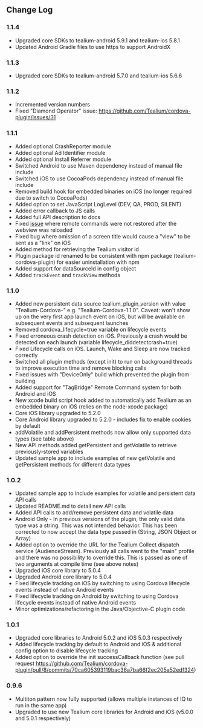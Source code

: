 ## Change Log

### 1.1.4
- Upgraded core SDKs to tealium-android 5.9.1 and tealium-ios 5.8.1
- Updated Android Gradle files to use https to support AndroidX

### 1.1.3
- Upgraded core SDKs to tealium-android 5.7.0 and tealium-ios 5.6.6

### 1.1.2
- Incremented version numbers
- Fixed "Diamond Operator" issue: https://github.com/Tealium/cordova-plugin/issues/31

### 1.1.1
- Added optional CrashReporter module
- Added optional Ad Identifier module
- Added optional Install Referrer module
- Switched Android to use Maven dependency instead of manual file include
- Switched iOS to use CocoaPods dependency instead of manual file include
- Removed build hook for embedded binaries on iOS (no longer required due to switch to CocoaPods)
- Added option to set JavaScript LogLevel (DEV, QA, PROD, SILENT)
- Added error callback to JS calls
- Added full API description to docs
- Fixed [issue](https://github.com/Tealium/cordova-plugin/issues/27) where remote commands were not restored after the webview was reloaded
- Fixed bug where omission of a screen title would cause a "view" to be sent as a "link" on iOS
- Added method for retrieving the Tealium visitor id
- Plugin package id renamed to be consistent with npm package (tealium-cordova-plugin) for easier uninstallation with npm
- Added support for dataSourceId in config object
- Added `trackEvent` and `trackView` methods

### 1.1.0
- Added new persistent data source tealium_plugin_version with value "Tealium-Cordova-" e.g. "Tealium-Cordova-1.1.0". Caveat: won't show up on the very first app launch event on iOS, but will be available on subsequent events and subsequent launches
- Removed cordova_lifecycle=true variable on lifecycle events
- Fixed erroneous crash detection on iOS. Previously a crash would be detected on each launch (variable lifecycle_diddetectcrash=true)
- Fixed Lifecycle calls on iOS. Launch, Wake and Sleep are now tracked correctly
- Switched all plugin methods (except init) to run on background threads to improve execution time and remove blocking calls
- Fixed issues with "DeviceOnly" build which prevented the plugin from building
- Added support for "TagBridge" Remote Command system for both Android and iOS
- New xcode build script hook added to automatically add Tealium as an embedded binary on iOS (relies on the node-xcode package)
- Core iOS library upgraded to 5.2.0
- Core Android library upgraded to 5.2.0 - includes fix to enable cookies by default
- addVolatile and addPersistent methods now allow only supported data types (see table above)
- New API methods added getPersistent and getVolatile to retrieve previously-stored variables
- Updated sample app to include examples of new getVolatile and getPersistent methods for different data types

### 1.0.2
-  Updated sample app to include examples for volatile and persistent data API calls
-  Updated README.md to detail new API calls
-  Added API calls to add/remove persistent data and volatile data
-  Android Only - In previous versions of the plugin, the only valid data type was a string. This was not intended behavior. This has been corrected to now accept the data type passed in (String, JSON Object or Array)
-  Added option to override the URL for the Tealium Collect dispatch service (AudienceStream). Previously all calls went to the "main" profile and there was no possibility to override this. This is passed as one of two arguments at compile time (see above notes)
-  Upgraded iOS core library to 5.0.4
-  Upgraded Android core library to 5.0.4
-  Fixed lifecycle tracking on iOS by switching to using Cordova lifecycle events instead of native Android events
-  Fixed lifecycle tracking on Android by switching to using Cordova lifecycle events instead of native Android events
-  Minor optimizations/refactoring in the Java/Objective-C plugin code

### 1.0.1
-  Upgraded core libraries to Android 5.0.2 and iOS 5.0.3 respectively
-  Added lifecycle tracking by default to Android and iOS & additional config option to disable lifecycle tracking
-  Added option to override the init successCallback function (see pull request https://github.com/Tealium/cordova-plugin/pull/8/commits/70ca605393119bac36a7ba66f2ec205a52edf324)

### 0.9.6
-  Multiton pattern now fully supported (allows multiple instances of IQ to run in the same app)
-  Upgraded to use new Tealium core libraries for Android and iOS (v5.0.0 and 5.0.1 respectively)
